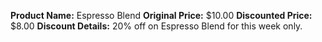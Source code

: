 **Product Name:** Espresso Blend
**Original Price:** $10.00
**Discounted Price:** $8.00
**Discount Details:** 20% off on Espresso Blend for this week only.

